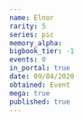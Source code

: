 ```yaml
---
name: Elnor
rarity: 5
series: pic
memory_alpha:
bigbook_tier: -1
events: 0
in_portal: true
date: 09/04/2020
obtained: Event
mega: true
published: true
---
```




